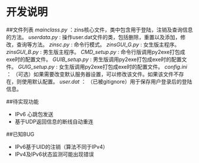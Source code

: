 # 开发说明
##文件列表
*mainclass.py* ：zins核心文件，类中包含用于登陆，注销及查询信息的方法。
  *userdata.py* : 操作user.dat文件的类，包括删除，重置以及添加，修改，查询等方法。
  *zinsc.py* : 命令行模式。
  *zinsGUI_G.py* : 女生版主程序。
  *zinsGUI_B.py* : 男生版主程序。
  *CMD_setup.py* : 命令行版调用py2exe打包成exe时的配置文件。
  *GUIB_setup.py* : 男生版调用py2exe打包成exe时的配置文件。
  *GUIG_setup.py* : 女生版调用py2exe打包成exe时的配置文件。
  *config.ini* ： （可选）如果需要改变默认服务器设置，可以修改该文件。如果该文件不存在，则使用默认配置。
  *user.dat* ： （已被gitignore）用于保存用户登录后的登陆信息。

##待实现功能
+ IPv6 心跳包发送
+ 基于UDP返回信息的断线自动重连

##已知BUG
+ IPv6基于UID的注销（算法不同于IPv4）
+ IPv4及IPv6状态监测可能出现错误

